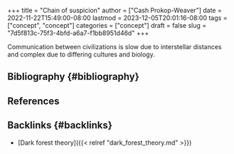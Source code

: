 +++
title = "Chain of suspicion"
author = ["Cash Prokop-Weaver"]
date = 2022-11-22T15:49:00-08:00
lastmod = 2023-12-05T20:01:16-08:00
tags = ["concept", "concept"]
categories = ["concept"]
draft = false
slug = "7d5f813c-75f3-4bfd-a6a7-f1bb8951d46d"
+++

Communication between civilizations is slow due to interstellar distances and complex due to differing cultures and biology.


## Bibliography {#bibliography}

## References

<style>.csl-entry{text-indent: -1.5em; margin-left: 1.5em;}</style><div class="csl-bib-body">
</div>


## Backlinks {#backlinks}

-   [Dark forest theory]({{< relref "dark_forest_theory.md" >}})
